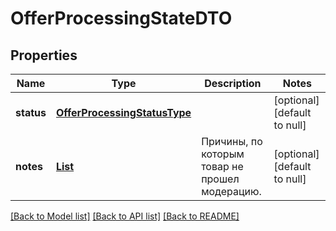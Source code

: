 # OfferProcessingStateDTO
## Properties

| Name | Type | Description | Notes |
|------------ | ------------- | ------------- | -------------|
| **status** | [**OfferProcessingStatusType**](OfferProcessingStatusType.md) |  | [optional] [default to null] |
| **notes** | [**List**](OfferProcessingNoteDTO.md) | Причины, по которым товар не прошел модерацию. | [optional] [default to null] |

[[Back to Model list]](../README.md#documentation-for-models) [[Back to API list]](../README.md#documentation-for-api-endpoints) [[Back to README]](../README.md)

